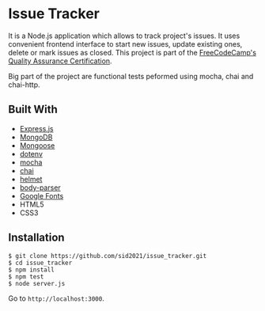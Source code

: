# Issue Tracker

It is a Node.js application which allows to track project's issues. It uses convenient frontend interface to start new issues, update existing ones, delete or mark issues as closed. This project is part of the [FreeCodeCamp's Quality Assurance Certification](https://www.freecodecamp.org/learn/quality-assurance/quality-assurance-projects/issue-tracker).

Big part of the project are functional tests peformed using mocha, chai and chai-http.

## Built With

- [Express.js](https://expressjs.com)
- [MongoDB](https://www.mongodb.com/)
- [Mongoose](https://mongoosejs.com/)
- [dotenv](https://www.npmjs.com/package/dotenv)
- [mocha](https://mochajs.org/)
- [chai](https://www.chaijs.com/)
- [helmet](https://helmetjs.github.io/)
- [body-parser](https://www.npmjs.com/package/body-parser)
- [Google Fonts](https://fonts.google.com)
- HTML5
- CSS3

## Installation

```
$ git clone https://github.com/sid2021/issue_tracker.git
$ cd issue_tracker
$ npm install
$ npm test
$ node server.js
```

Go to `http://localhost:3000`.
